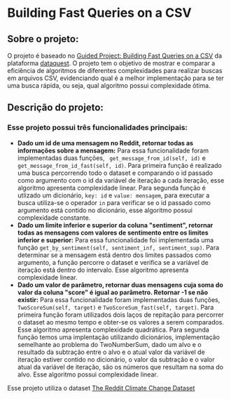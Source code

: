 # Building Fast Queries on a CSV

## Sobre o projeto:
  O projeto é baseado no [Guided Project: Building Fast Queries on a CSV](https://app.dataquest.io/c/86/m/481/guided-project%3A-building-fast-queries-on-a-csv) da plataforma [dataquest](https://app.dataquest.io/). O projeto tem o objetivo de mostrar e comparar a eficiência de algoritmos de diferentes complexidades para realizar buscas em arquivos CSV, evidenciando qual é a melhor implementação para se ter uma busca rápida, ou seja, qual algoritmo possui complexidade ótima.
  
## Descrição do projeto:
  ### Esse projeto possui três funcionalidades principais:
   - **Dado um id de uma mensagem no Reddit, retornar todas as informações sobre a mensagem:** Para essa funcionalidade foram implementadas duas funções, ``` get_message_from_id(self, id)``` e ```get_message_from_id_fast(self, id)```. Para primeira função é realizado uma busca percorrendo todo o dataset e comparando o id passado como argumento com o id da variável de iteração a cada iteração, esse algoritmo apresenta complexidade linear. Para segunda função é utlizado um dicionário, ```key: id``` e ```value: mensagem```, para executar a busca utiliza-se o operador ```in```  para verificar se o id passado como argumento está contido no dicionário, esse algoritmo possui complexidade constante.
   - **Dado um limite inferior e superior da coluna "sentiment", retornar todas as mensagens com valores de sentimento entre os limites inferior e superior:** Para essa funcionalidade foi implementada uma função ```get_by_sentiment(self, sentiment_inf, sentiment_sup)```. Para determinar se a mensagem está dentro dos limites passados como argumento, a função percorre o dataset e verifica se a variável de iteração está dentro do intervalo. Esse algoritmo apresenta complexidade linear.
   - **Dado um valor de parâmetro, retornar duas mensagens cuja soma do valor da coluna "score" é igual ao parâmetro. Retornar -1 se não existir:** Para essa funcionalidade foram implementadas duas funções, ```TwoScoreSum(self, target)``` e ```TwoScoreSum_fast(self, target)```. Para primeira função foram utilizados dois laços de repitação para percorrer o dataset ao mesmo tempo e obter-se os valores a serem comparados. Esse algoritmo apresenta complexidade quadrática. Para segunda função temos uma implentação utilizando dicionários, implementação semelhante ao problema do TwoNumberSum, dado um alvo e o resultado da subtração entre o alvo e o atual valor da variável de iteração estiver contido no dicionário, o valor da subtração e o valor atual da variável de iteração, são os números que resultam na soma do alvo. Esse algoritmo possui complexidade linear.   
   
  Esse projeto utiliza o dataset [The Reddit Climate Change Dataset](https://www.kaggle.com/datasets/pavellexyr/the-reddit-climate-change-dataset)
